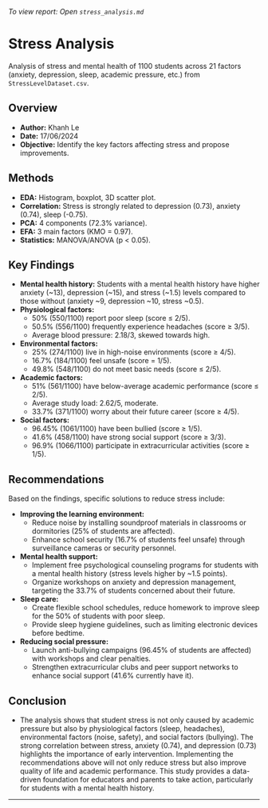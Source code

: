 *To view report: Open `stress_analysis.md`*  
# Stress Analysis    

Analysis of stress and mental health of 1100 students across 21 factors (anxiety, depression, sleep, academic pressure, etc.) from `StressLevelDataset.csv`.  

## Overview    
- **Author:** Khanh Le  
- **Date:** 17/06/2024  
- **Objective:** Identify the key factors affecting stress and propose improvements.

## Methods  
- **EDA:** Histogram, boxplot, 3D scatter plot.  
- **Correlation:** Stress is strongly related to depression (0.73), anxiety (0.74), sleep (-0.75).  
- **PCA:** 4 components (72.3% variance).  
- **EFA:** 3 main factors (KMO = 0.97).  
- **Statistics:** MANOVA/ANOVA (p < 0.05).

## Key Findings  
- **Mental health history:** Students with a mental health history have higher anxiety (~13), depression (~15), and stress (~1.5) levels compared to those without (anxiety ~9, depression ~10, stress ~0.5).  
- **Physiological factors:**  
  - 50% (550/1100) report poor sleep (score ≤ 2/5).  
  - 50.5% (556/1100) frequently experience headaches (score ≥ 3/5).  
  - Average blood pressure: 2.18/3, skewed towards high.  
- **Environmental factors:**  
  - 25% (274/1100) live in high-noise environments (score ≥ 4/5).  
  - 16.7% (184/1100) feel unsafe (score = 1/5).  
  - 49.8% (548/1100) do not meet basic needs (score ≤ 2/5).  
- **Academic factors:**  
  - 51% (561/1100) have below-average academic performance (score ≤ 2/5).  
  - Average study load: 2.62/5, moderate.  
  - 33.7% (371/1100) worry about their future career (score ≥ 4/5).  
- **Social factors:**  
  - 96.45% (1061/1100) have been bullied (score ≥ 1/5).  
  - 41.6% (458/1100) have strong social support (score ≥ 3/3).  
  - 96.9% (1066/1100) participate in extracurricular activities (score ≥ 1/5).  

## Recommendations  
Based on the findings, specific solutions to reduce stress include:    
- **Improving the learning environment:**    
  - Reduce noise by installing soundproof materials in classrooms or dormitories (25% of students are affected).  
  - Enhance school security (16.7% of students feel unsafe) through surveillance cameras or security personnel.  
- **Mental health support:**  
  - Implement free psychological counseling programs for students with a mental health history (stress levels higher by ~1.5 points).  
  - Organize workshops on anxiety and depression management, targeting the 33.7% of students concerned about their future.  
- **Sleep care:**  
  - Create flexible school schedules, reduce homework to improve sleep for the 50% of students with poor sleep.  
  - Provide sleep hygiene guidelines, such as limiting electronic devices before bedtime.  
- **Reducing social pressure:**  
  - Launch anti-bullying campaigns (96.45% of students are affected) with workshops and clear penalties.  
  - Strengthen extracurricular clubs and peer support networks to enhance social support (41.6% currently have it).  

## Conclusion  
- The analysis shows that student stress is not only caused by academic pressure but also by physiological factors (sleep, headaches), environmental factors (noise, safety), and social factors (bullying). The strong correlation between stress, anxiety (0.74), and depression (0.73) highlights the importance of early intervention. Implementing the recommendations above will not only reduce stress but also improve quality of life and academic performance. This study provides a data-driven foundation for educators and parents to take action, particularly for students with a mental health history.  
---


